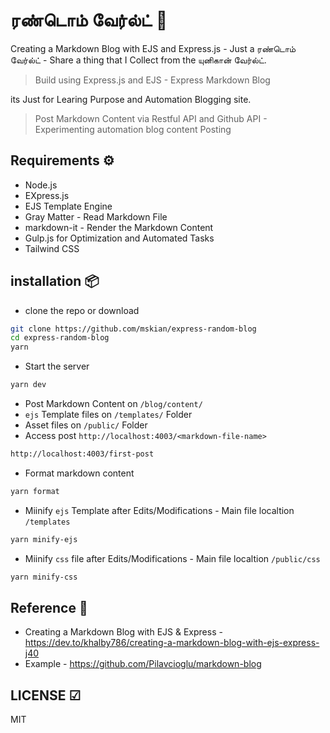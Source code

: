 # ரண்டொம் வேர்ல்ட் 🦄

Creating a Markdown Blog with EJS and Express.js - Just a ரண்டொம் வேர்ல்ட் - Share a thing that I Collect from the யுனிகான் வேர்ல்ட்.

> Build using Express.js and EJS - Express Markdown Blog

its Just for Learing Purpose and Automation Blogging site.

> Post Markdown Content via Restful API and Github API - Experimenting automation blog content Posting

## Requirements ⚙

- Node.js
- EXpress.js
- EJS Template Engine
- Gray Matter - Read Markdown File
- markdown-it - Render the Markdown Content
- Gulp.js for Optimization and Automated Tasks
- Tailwind CSS

## installation 📦

- clone the repo or download

```sh
git clone https://github.com/mskian/express-random-blog
cd express-random-blog
yarn
```

- Start the server

```sh
yarn dev
```

- Post Markdown Content on `/blog/content/`
- `ejs` Template files on `/templates/` Folder
- Asset files on `/public/` Folder
- Access post `http://localhost:4003/<markdown-file-name>`

```sh
http://localhost:4003/first-post
```

- Format markdown content

```sh
yarn format
```

- Miinify `ejs` Template after Edits/Modifications - Main file localtion `/templates`

```sh
yarn minify-ejs
```

- Miinify `css` file after Edits/Modifications - Main file localtion `/public/css`

```sh
yarn minify-css
```

## Reference 📑

- Creating a Markdown Blog with EJS & Express - <https://dev.to/khalby786/creating-a-markdown-blog-with-ejs-express-j40>
- Example - <https://github.com/Pilavcioglu/markdown-blog>

## LICENSE ☑

MIT
